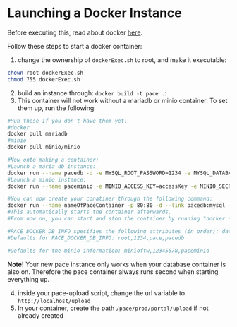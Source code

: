 # Launching a Docker Instance
Before executing this, read about docker [here](https://docs.docker.com/get-started/part1).

Follow these steps to start a docker container:
1. change the ownership of `dockerExec.sh` to root, and make it executable:
```bash
chown root dockerExec.sh
chmod 755 dockerExec.sh
```
2. build an instance through: `docker build -t pace .`:
3. This container will not work without a mariadb or minio container. To set them up, run the following:
```bash
#Run these if you don't have them yet:
#docker
docker pull mariadb
#minio
docker pull minio/minio

#Now onto making a container:
#Launch a maria db instance:
docker run --name pacedb -d -e MYSQL_ROOT_PASSWORD=1234 -e MYSQL_DATABASE=pace mariadb
#Launch a minio instance:
docker run --name paceminio -e MINIO_ACCESS_KEY=accessKey -e MINIO_SECRET_KEY=secretKey -v /path/to/config:/root/.minio -v /path/to/data:/data minio/minio server /data

#You can now create your conatiner through the following command:
docker run --name nameOfPaceContainer -p 80:80 -d --link pacedb:mysql --link paceminio:minio/minio -e PACE_DOCKER_DB_INFO="root,dbPasswordHere,dbNameHere,dbAddressHere" -e PACE_MINIO_INFO="accessKey,secretKey,url" pace
#This automatically starts the container afterwards.
#From now on, you can start and stop the container by running "docker start nameOfPaceContainer" and "docker stop nameOfPaceContainer" respectively.

#PACE_DOCKER_DB_INFO specifies the following attributes (in order): database user,user's passowrd, name of target database, database address (if it's another container, it's the name of that container instead of an address.)
#Defaults for PACE_DOCKER_DB_INFO: root,1234,pace,pacedb

#Defaults for the minio information: minioftw,12345678,paceminio
```

**Note!** Your new pace instance only works when your database container is also on. Therefore the pace container always runs second when starting everything up.

4. inside your pace-upload script, change the url variable to `http://localhost/upload`
5. In your container, create the path `/pace/prod/portal/upload` if not already created
